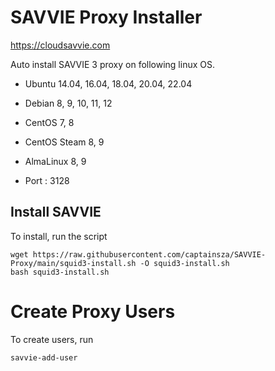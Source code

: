 # SAVVIE Proxy Installer

https://cloudsavvie.com

Auto install SAVVIE 3 proxy on following linux OS.

* Ubuntu 14.04, 16.04, 18.04, 20.04, 22.04
* Debian 8, 9, 10, 11, 12
* CentOS 7, 8
* CentOS Steam 8, 9
* AlmaLinux 8, 9

* Port : 3128


## Install SAVVIE

To install, run the script

```
wget https://raw.githubusercontent.com/captainsza/SAVVIE-Proxy/main/squid3-install.sh -O squid3-install.sh
bash squid3-install.sh
```

# Create Proxy Users

To create users, run

```
savvie-add-user
```

